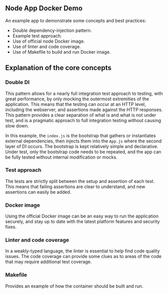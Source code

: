 Node App Docker Demo
---

An example app to demonstrate some concepts and best practices:

* Double dependency-injection pattern.
* Example test approach.
* Use of official node Docker image.
* Use of linter and code coverage.
* Use of Makefile to build and run Docker image.

## Explanation of the core concepts

### Double DI

This pattern allows for a nearly full integration test approach to testing, with great performance, by only mocking the outermost extremities of the application. This means that the testing can occur at an HTTP level, including the webserver, and assertions made against the HTTP responses. This pattern provides a clear separation of what is and what is not under test, and is a pragmatic approach to full integration testing without causing slow down.

In this example, the `index.js` is the bootstrap that gathers or instantiates external dependencies, then injects them into the `App.js` where the second layer of DI occurs. The bootstrap is kept relatively simple and declarative. Under test, only the bootstrap code needs to be repeated, and the app can be fully tested without internal modification or mocks.

### Test approach

The tests are strictly split between the setup and assertion of each test. This means that failing assertions are clear to understand, and new assertions can easily be added.

### Docker image

Using the official Docker image can be an easy way to run the application securely, and stay up to date with the latest platform features and security fixes.

### Linter and code coverage

In a weakly-typed language, the linter is essential to help find code quality issues. The code coverage can provide some clues as to areas of the code that may require additional test coverage.

### Makefile

Provides an example of how the container should be built and run.
